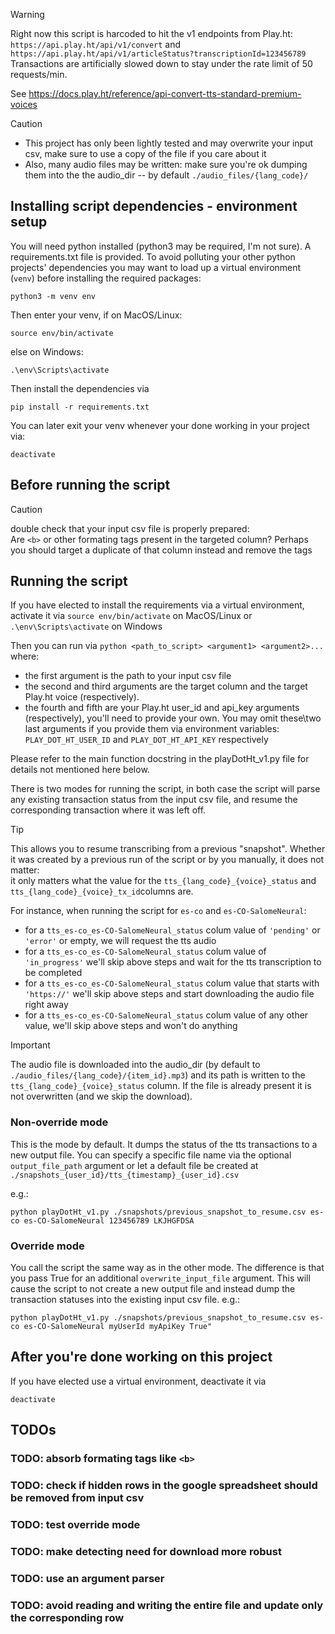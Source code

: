 >[!WARNING]
>Right now this script is harcoded to hit the v1 endpoints from Play.ht:  
>`https://api.play.ht/api/v1/convert` and `https://api.play.ht/api/v1/articleStatus?transcriptionId=123456789`  
>Transactions are artificially slowed down to stay under the rate limit of 50 requests/min.
>
>See https://docs.play.ht/reference/api-convert-tts-standard-premium-voices
  
>[!CAUTION]
> - This project has only been lightly tested and may overwrite your input csv, make sure to use a copy of the file if you care about it
> - Also, many audio files may be written: make sure you're ok dumping them into the the audio_dir -- by default `./audio_files/{lang_code}/`

## Installing script dependencies - environment setup

You will need python installed (python3 may be required, I'm not sure).
A requirements.txt file is provided.
To avoid polluting your other python projects' dependencies you may want to load up a virtual environment (`venv`) before installing the required packages:

```
python3 -m venv env
```
Then enter your venv, if on MacOS/Linux:
  ```
  source env/bin/activate
  ```
else on Windows:
```
.\env\Scripts\activate
```
Then install the dependencies via
```
pip install -r requirements.txt
```
You can later exit your venv whenever your done working in your project via:
```
deactivate
```
## Before running the script

>[!CAUTION]
>double check that your input csv file is properly prepared:  
>Are `<b>` or other formating tags present in the targeted column? Perhaps you should target a duplicate of that column instead and remove the tags

## Running the script

If you have elected to install the requirements via a virtual environment, activate it via
`source env/bin/activate` on MacOS/Linux or `.\env\Scripts\activate` on Windows

Then you can run via `python <path_to_script> <argument1> <argument2>...` where:
- the first argument is the path to your input csv file
- the second and third arguments are the target column and the target Play.ht voice (respectively).
- the fourth and fifth are your Play.ht user_id and api_key arguments (respectively), you'll need to provide your own. You may omit these\two last arguments if you provide them via environment variables: `PLAY_DOT_HT_USER_ID` and `PLAY_DOT_HT_API_KEY` respectively

Please refer to the main function docstring in the playDotHt_v1.py file for details not mentioned here below.

There is two modes for running the script, in both case the script will parse any existing transaction status from the input csv file, and resume the corresponding transaction where it was left off.
> [!TIP]
> This allows you to resume transcribing from a previous "snapshot". Whether it was created by a previous run of the script or by you manually, it does not matter:  
> it only matters what the value for the `tts_{lang_code}_{voice}_status` and `tts_{lang_code}_{voice}_tx_id`columns are.

For instance, when running the script for `es-co` and `es-CO-SalomeNeural`:
- for a `tts_es-co_es-CO-SalomeNeural_status` colum value of `'pending'` or `'error'` or empty, we will request the tts audio
- for a `tts_es-co_es-CO-SalomeNeural_status` colum value of `'in_progress'` we'll skip above steps and wait for the tts transcription to be completed
- for a `tts_es-co_es-CO-SalomeNeural_status` colum value that starts with `'https://'` we'll skip above steps and start downloading the audio file right away
- for a `tts_es-co_es-CO-SalomeNeural_status` colum value of any other value, we'll skip above steps and won't do anything
> [!IMPORTANT]
> The audio file is downloaded into the audio_dir (by default to `./audio_files/{lang_code}/{item_id}.mp3`) and its path is written to the `tts_{lang_code}_{voice}_status` column. 
  If the file is already present it is not overwritten (and we skip the download).

### Non-override mode
This is the mode by default. It dumps the status of the tts transactions to a new output file.
You can specify a specific file name via the optional `output_file_path` argument or let a default file be created at `./snapshots_{user_id}/tts_{timestamp}_{user_id}.csv`

e.g.:
```
python playDotHt_v1.py ./snapshots/previous_snapshot_to_resume.csv es-co es-CO-SalomeNeural 123456789 LKJHGFDSA
```

### Override mode

You call the script the same way as in the other mode. The difference is that you pass True for an additional `overwrite_input_file` argument.
This will cause the script to not create a new output file and instead dump the transaction statuses into the existing input csv file. 
e.g.:
```
python playDotHt_v1.py ./snapshots/previous_snapshot_to_resume.csv es-co es-CO-SalomeNeural myUserId myApiKey True"
```


## After you're done working on this project

If you have elected use a virtual environment, deactivate it via
```
deactivate
```

## TODOs

### TODO: absorb formating tags like `<b>`
### TODO: check if hidden rows in the google spreadsheet should be removed from input csv
### TODO: test override mode
### TODO: make detecting need for download more robust
### TODO: use an argument parser
### TODO: avoid reading and writing the entire file and update only the corresponding row
